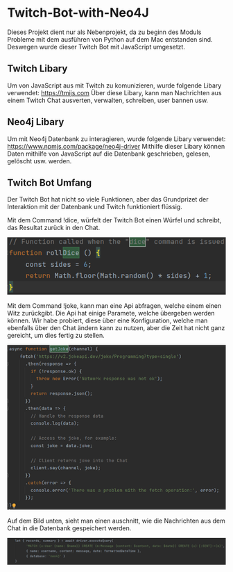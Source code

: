 # Twitch-Bot-with-Neo4J

Dieses Projekt dient nur als Nebenprojekt, da zu beginn des Moduls Probleme mit dem ausführen von Python auf dem Mac entstanden sind.
Deswegen wurde dieser Twitch Bot mit JavaScript umgesetzt.

## Twitch Libary

Um von JavaScript aus mit Twitch zu komunizieren, wurde folgende Libary verwendet: https://tmijs.com
Über diese Libary, kann man Nachrichten aus einem Twitch Chat ausverten, verwalten, schreiben, user bannen usw.

## Neo4j Libary

Um mit Neo4j Datenbank zu interagieren, wurde folgende Libary verwendet: https://www.npmjs.com/package/neo4j-driver
Mithilfe dieser Libary können Daten mithilfe von JavaScript auf die Datenbank geschrieben, gelesen, gelöscht usw. werden.

## Twitch Bot Umfang

Der Twitch Bot hat nicht so viele Funktionen, aber das Grundprizet der Interaktion mit der Datenbank und Twitch funktioniert flüssig.

Mit dem Command !dice, würfelt der Twitch Bot einen Würfel und schreibt, das Resultat zurück in den Chat.

![img.png](img.png)

Mit dem Command !joke, kann man eine Api abfragen, welche einem einen Witz zurückgibt. Die Api hat einige Paramete, welche übergeben werden können. Wir habe probiert, diese über eine Konfiguration, welche man ebenfalls über den Chat ändern kann zu nutzen,
aber die Zeit hat nicht ganz gereicht, um dies fertig zu stellen.

![img_1.png](img_1.png)

Auf dem Bild unten, sieht man einen auschnitt, wie die Nachrichten aus dem Chat in die Datenbank
gespeichert werden.

![img_2.png](img_2.png)